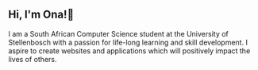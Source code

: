 ## Hi, I'm Ona!👋
I am a South African Computer Science student at the University of Stellenbosch with a passion for life-long learning and skill development. 
I aspire to create websites and applications which will positively impact the lives of others. 
<!--
**onaisacoder/onaisacoder** is a ✨ _special_ ✨ repository because its `README.md` (this file) appears on your GitHub profile.

Here are some ideas to get you started:

- 🔭 I’m currently working on building my programming skills in Python, JavaScript and other programming languages! 
- 🌱 I’m currently learning ...
- 👯 I’m looking to collaborate on ...
- 🤔 I’m looking for help with ...
- 💬 Ask me about ...
- 📫 How to reach me: ...
- 😄 Pronouns: ...
- ⚡ Fun fact: ...
-->
